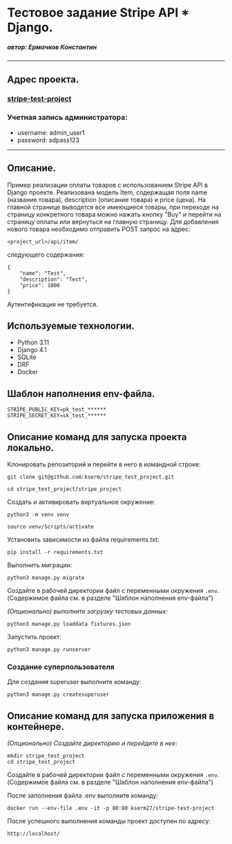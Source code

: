 # Тестовое задание Stripe API * Django.
##### автор: Ермачков Константин
____________________________________________
## **Адрес проекта.**
### [stripe-test-project](http://localhost/)

### Учетная запись администратора:
- username: admin_user1
- password: adpass123 

____________________________________________
## **Описание.**
Пример реализации оплаты товаров с использованием Stripe API в Django проекте.
Реализована модель Item, содержащая поля name (название товара), description 
(описание товара) и price (цена). На главной странице выводятся все имеющиеся 
товары, при переходе на страницу конкретного товара можно нажать кнопку "Buy"
и перейти на страницу оплаты или вернуться на главную страницу.
Для добавления нового товара необходимо отправить POST запрос на адрес:

`<project_url>/api/item/`

следующего содержания:
```
{
	"name": "Test",
	"description": "Test",
	"price": 1000
}
```

Аутентификация не требуется.

## **Используемые технологии.**
- Python 3.11
- Django 4.1
- SQLite
- DRF
- Docker

## **Шаблон наполнения env-файла.**
``` 
STRIPE_PUBLIC_KEY=pk_test_******
STRIPE_SECRET_KEY=sk_test_******
```

## **Описание команд для запуска проекта локально.**
Клонировать репозиторий и перейти в него в командной строке:

```
git clone git@github.com:kserm/stripe_test_project.git
```

```
cd stripe_test_project/stripe_project
```

Cоздать и активировать виртуальное окружение:

```
python3 -m venv venv
```

```
source venv/Scripts/activate
```

Установить зависимости из файла requirements.txt:

```
pip install -r requirements.txt
```

Выполнить миграции:

```
python3 manage.py migrate
```

Создайте в рабочей директории файл с переменными окружения `.env`.
(Содержимое файла см. в разделе "Шаблон наполнения env-файла")

*(Опционально) выполните загрузку тестовых данных:*
```
python3 manage.py loaddata fixtures.json
```

Запустить проект:

```
python3 manage.py runserver
```

### **Создание суперпользователя**
Для создания superuser выполните команду:
```
python3 manage.py createsuperuser
```


## **Описание команд для запуска приложения в контейнере.**
*(Опционально) Создайте директорию и перейдите в нее:*
```
mkdir stripe_test_project
cd stripe_test_project 
```
Создайте в рабочей директории файл с переменными окружения `.env`.
(Содержимое файла см. в разделе "Шаблон наполнения env-файла")

После заполнения файла .env выполните команду:
```
docker run --env-file .env -it -p 80:80 kserm27/stripe-test-project
```

После успешного выполнения команды проект доступен по адресу:

`http://localhost/`
